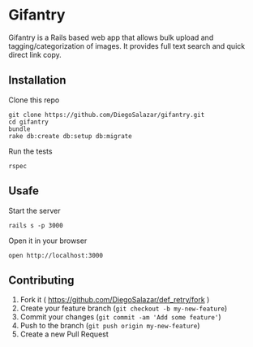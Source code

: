# Gifantry

Gifantry is a Rails based web app that allows bulk upload and tagging/categorization of images. It provides full text search and quick direct link copy.

## Installation

Clone this repo

```
git clone https://github.com/DiegoSalazar/gifantry.git
cd gifantry
bundle
rake db:create db:setup db:migrate
```

Run the tests

```
rspec
```

## Usafe

Start the server

```
rails s -p 3000
```

Open it in your browser

```
open http://localhost:3000
```

## Contributing

1. Fork it ( https://github.com/DiegoSalazar/def_retry/fork )
2. Create your feature branch (`git checkout -b my-new-feature`)
3. Commit your changes (`git commit -am 'Add some feature'`)
4. Push to the branch (`git push origin my-new-feature`)
5. Create a new Pull Request
